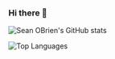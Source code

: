 ### Hi there 👋

![Sean OBrien's GitHub stats](https://github-readme-stats.vercel.app/api?username=sobrien-banyan&count_private=true&show_icons=true&theme=radical)


![Top Languages](https://github-readme-stats.vercel.app/api/top-langs/?username=sobrien-banyan&theme=dark&langs_count=10&layout=compact)


<!--
**sobrien-banyan/sobrien-banyan** is a ✨ _special_ ✨ repository because its `README.md` (this file) appears on your GitHub profile.

Here are some ideas to get you started:

- 🔭 I’m currently working on ...
- 🌱 I’m currently learning ...
- 👯 I’m looking to collaborate on ...
- 🤔 I’m looking for help with ...
- 💬 Ask me about ...
- 📫 How to reach me: ...
- 😄 Pronouns: ...
- ⚡ Fun fact: ...
-->
